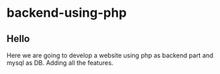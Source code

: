 # backend-using-php

## Hello 
Here we are going to develop a website using php as backend part and mysql as DB. Adding all the features.
